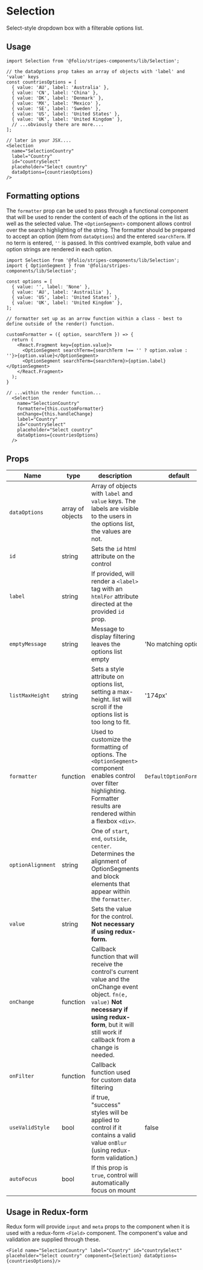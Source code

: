 # Selection
Select-style dropdown box with a filterable options list.
## Usage
```
import Selection from '@folio/stripes-components/lib/Selection';

// the dataOptions prop takes an array of objects with 'label' and 'value' keys
const countriesOptions = [
  { value: 'AU', label: 'Australia' },
  { value: 'CN', label: 'China' },
  { value: 'DK', label: 'Denmark' },
  { value: 'MX', label: 'Mexico' },
  { value: 'SE', label: 'Sweden' },
  { value: 'US', label: 'United States' },
  { value: 'UK', label: 'United Kingdom' },
  // ...obviously there are more....
];

// later in your JSX....
<Selection
  name="SelectionCountry"
  label="Country"
  id="countrySelect"
  placeholder="Select country"
  dataOptions={countriesOptions}
/>
```
## Formatting options
The `formatter` prop can be used to pass through a functional component that will be used to render the content of each of the options in the list as well as the selected value. The `<OptionSegment>` component allows control over the search highlighting of the string. The formatter should be prepared to accept an option (item from `dataOptions`) and the entered `searchTerm`. If no term is entered, `''` is passed. In this contrived example, both value and option strings are rendered in each option.

```
import Selection from '@folio/stripes-components/lib/Selection';
import { OptionSegment } from '@folio/stripes-components/lib/Selection';

const options = [
  { value: '', label: 'None' },
  { value: 'AU', label: 'Austrailia' },
  { value: 'US', label: 'United States' },
  { value: 'UK', label: 'United Kingdom' },
];

// formatter set up as an arrow function within a class - best to define outside of the render() function.

customFormatter = ({ option, searchTerm }) => {
  return (
    <React.Fragment key={option.value}>
      <OptionSegment searchTerm={searchTerm !== '' ? option.value : ''}>{option.value}</OptionSegment>
      <OptionSegment searchTerm={searchTerm}>{option.label}</OptionSegment>
    </React.Fragment>
  );
}

// ...within the render function...
  <Selection
    name="SelectionCountry"
    formatter={this.customFormatter}
    onChange={this.handleChange}
    label="Country"
    id="countrySelect"
    placeholder="Select country"
    dataOptions={countriesOptions}
  />
```


## Props
Name | type | description | default | required
--- | --- | --- | --- | ---
`dataOptions` | array of objects | Array of objects with `label` and `value` keys. The labels are visible to the users in the options list, the values are not. | | &#10004;
`id` | string | Sets the `id` html attribute on the control | |
`label` | string | If provided, will render a `<label>` tag with an `htmlFor` attribute directed at the provided `id` prop. | |
`emptyMessage` | string | Message to display filtering leaves the options list empty | 'No matching options' |
`listMaxHeight` | string | Sets a style attribute on options list, setting a max-height. list will scroll if the options list is too long to fit. | '174px' |
`formatter` | function |  Used to customize the formatting of options. The `<OptionSegment>` component enables control over filter highlighting. Formatter results are rendered within a flexbox `<div>`. | `DefaultOptionFormatter` |
`optionAlignment` | string | One of `start`, `end`, `outside`, `center`. Determines the alignment of OptionSegments and block elements that appear within the `formatter`.
`value` | string | Sets the value for the control. **Not necessary if using redux-form.** | |
`onChange` | function | Callback function that will receive the control's current value and the onChange event object. `fn(e, value)` **Not necessary if using redux-form**, but it will still work if callback from a change is needed.
`onFilter` | function | Callback function used for custom data filtering | | false |
`useValidStyle` | bool | if true, "success" styles will be applied to control if it contains a valid value `onBlur` (using redux-form validation.) | false |
`autoFocus` | bool | If this prop is `true`, control will automatically focus on mount | |

## Usage in Redux-form
Redux form will provide `input` and `meta` props to the component when it is used with a redux-form `<Field>` component. The component's value and validation are supplied through these.
```
<Field name="SelectionCountry" label="Country" id="countrySelect" placeholder="Select country" component={Selection} dataOptions={countriesOptions}/>

```
